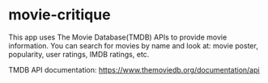 # movie-critique

This app uses The Movie Database(TMDB) APIs to provide movie information. You can search for movies by name and look at: movie poster, popularity, user ratings, IMDB ratings, etc.

TMDB API documentation:
https://www.themoviedb.org/documentation/api
